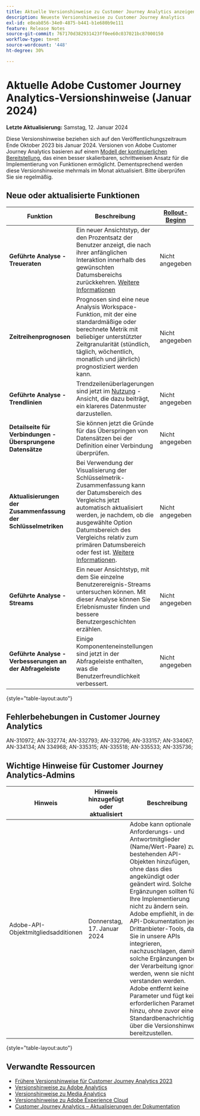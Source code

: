 ```yaml
---
title: Aktuelle Versionshinweise zu Customer Journey Analytics anzeigen
description: Neueste Versionshinweise zu Customer Journey Analytics
exl-id: e8eab856-34e0-4875-b441-b1e680b9e111
feature: Release Notes
source-git-commit: 767170d382931423ff0ee60c037021bc87000150
workflow-type: tm+mt
source-wordcount: '448'
ht-degree: 30%

---
```


# Aktuelle Adobe Customer Journey Analytics-Versionshinweise (Januar 2024)

**Letzte Aktualisierung:** Samstag, 12. Januar 2024

Diese Versionshinweise beziehen sich auf den Veröffentlichungszeitraum Ende Oktober 2023 bis Januar 2024. Versionen von Adobe Customer Journey Analytics basieren auf einem [Modell der kontinuierlichen Bereitstellung](releases.md), das einen besser skalierbaren, schrittweisen Ansatz für die Implementierung von Funktionen ermöglicht. Dementsprechend werden diese Versionshinweise mehrmals im Monat aktualisiert. Bitte überprüfen Sie sie regelmäßig.

## Neue oder aktualisierte Funktionen

| Funktion | Beschreibung | [Rollout-Beginn](releases.md) | [Allgemeine Verfügbarkeit](releases.md) |
| ----------- | ---------- | ------- | ---- |
| **Geführte Analyse - Treueraten** | Ein neuer Ansichtstyp, der den Prozentsatz der Benutzer anzeigt, die nach ihrer anfänglichen Interaktion innerhalb des gewünschten Datumsbereichs zurückkehren. [Weitere Informationen](../guided-analysis/types/retention-rates.md) | Nicht angegeben | Dienstag, 8. Januar 2024 |
| **Zeitreihenprognosen** | Prognosen sind eine neue Analysis Workspace-Funktion, mit der eine standardmäßige oder berechnete Metrik mit beliebiger unterstützter Zeitgranularität (stündlich, täglich, wöchentlich, monatlich und jährlich) prognostiziert werden kann. | Nicht angegeben | Donnerstag, 31. Januar 2024 |
| **Geführte Analyse - Trendlinien** | Trendzeilenüberlagerungen sind jetzt im [Nutzung](/help/guided-analysis/types/usage.md) -Ansicht, die dazu beiträgt, ein klareres Datenmuster darzustellen. | Nicht angegeben | Donnerstag, 17. Januar 2024 |
| **Detailseite für Verbindungen - Übersprungene Datensätze** | Sie können jetzt die Gründe für das Überspringen von Datensätzen bei der Definition einer Verbindung überprüfen. | Nicht angegeben | Donnerstag, 31. Januar 2024 |
| **Aktualisierungen der Zusammenfassung der Schlüsselmetriken** | Bei Verwendung der Visualisierung der Schlüsselmetrik-Zusammenfassung kann der Datumsbereich des Vergleichs jetzt automatisch aktualisiert werden, je nachdem, ob die ausgewählte Option Datumsbereich des Vergleichs relativ zum primären Datumsbereich oder fest ist. [Weitere Informationen](/help/analysis-workspace/visualizations/key-metric.md). | Nicht angegeben | Donnerstag, 17. Januar 2024 |
| **Geführte Analyse - Streams** | Ein neuer Ansichtstyp, mit dem Sie einzelne Benutzerereignis-Streams untersuchen können. Mit dieser Analyse können Sie Erlebnismuster finden und bessere Benutzergeschichten erzählen. | Nicht angegeben | Donnerstag, 31. Januar 2024 |
| **Geführte Analyse - Verbesserungen an der Abfrageleiste** | Einige Komponenteneinstellungen sind jetzt in der Abfrageleiste enthalten, was die Benutzerfreundlichkeit verbessert. | Nicht angegeben | Donnerstag, 31. Januar 2024 |

{style="table-layout:auto"}

## Fehlerbehebungen in Customer Journey Analytics

AN-310972; AN-332774; AN-332793; AN-332796; AN-333157; AN-334067; AN-334134; AN 334968; AN-335315; AN-335518; AN-335533; AN-335736;

## Wichtige Hinweise für Customer Journey Analytics-Admins

| Hinweis | Hinweis hinzugefügt oder aktualisiert | Beschreibung |
| --- | --- | --- |
| Adobe-API-Objektmitgliedsadditionen | Donnerstag, 17. Januar 2024 | Adobe kann optionale Anforderungs- und Antwortmitglieder (Name/Wert-Paare) zu bestehenden API-Objekten hinzufügen, ohne dass dies angekündigt oder geändert wird. Solche Ergänzungen sollten für Ihre Implementierung nicht zu ändern sein. Adobe empfiehlt, in der API-Dokumentation jedes Drittanbieter-Tools, das Sie in unsere APIs integrieren, nachzuschlagen, damit solche Ergänzungen bei der Verarbeitung ignoriert werden, wenn sie nicht verstanden werden. Adobe entfernt keine Parameter und fügt keine erforderlichen Parameter hinzu, ohne zuvor eine Standardbenachrichtigung über die Versionshinweise bereitzustellen. |

{style="table-layout:auto"}

## Verwandte Ressourcen

* [Frühere Versionshinweise für Customer Journey Analytics 2023](/help/release-notes/2023.md)
* [Versionshinweise zu Adobe Analytics](https://experienceleague.adobe.com/docs/analytics/release-notes/latest.html?lang=de)
* [Versionshinweise zu Media Analytics](https://experienceleague.adobe.com/docs/media-analytics/using/additional-resources/release-notes.html?lang=de)
* [Versionshinweise zu Adobe Experience Cloud](https://experienceleague.adobe.com/docs/release-notes/experience-cloud/current.html?lang=de)
* [Customer Journey Analytics – Aktualisierungen der Dokumentation](/help/release-notes/doc-changes.md)
